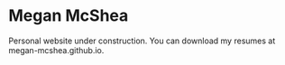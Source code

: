 # Megan McShea
Personal website under construction. You can download my resumes at megan-mcshea.github.io.
